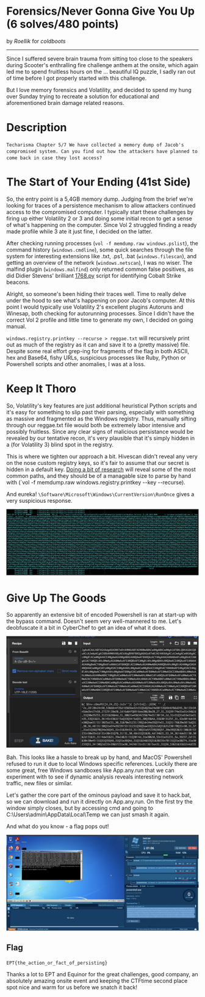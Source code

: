 # Forensics/Never Gonna Give You Up (6 solves/480 points) 

by *Roellik* for *coldboots*

---

Since I suffered severe brain trauma from sitting too close to the speakers during Scooter's enthralling fire challenge anthem at the onsite, which again led me to spend fruitless hours on the ... beautiful IQ puzzle, I sadly ran out of time before I got properly started with this challenge. 

But I love memory forensics and Volatility, and decided to spend my hung over Sunday trying to recreate a solution for educational and aforementioned brain damage related reasons. 

# Description

`Techarisma Chapter 5/7
We have collected a memory dump of Jacob's compromised system. Can you find out how the attackers have planned to come back in case they lost access?`

# The Start of Your Ending (41st Side)

So, the entry point is a 5,4GB memory dump. Judging from the brief we're looking for traces of a persistence mechanism to allow attackers continued access to the compromised computer. I typically start these challenges by firing up either Volatility 2 or 3 and doing some initial recon to get a sense of what's happening on the computer. Since Vol 2 struggled finding a ready made profile while 3 ate it just fine, I decided on the latter.

After checking running processes (`vol -f memdump.raw windows.pslist`), the command history (`windows.cmdline`), some quick searches through the file system for interesting extensions like .txt, .ps1, .bat (`windows.filescan`),  and getting an overview of the network (`windows.netscan`), I was no wiser. The malfind plugin (`windows.malfind`) only returned common false positives, as did Didier Stevens' brilliant [1768.py](https://github.com/DidierStevens/DidierStevensSuite/blob/master/1768.py) script for identifying Cobalt Strike beacons. 

Alright, so someone's been hiding their traces well. Time to really delve under the hood to see what's happening on poor Jacob's computer. At this point I would typically use Volatility 2's excellent plugins Autoruns and Winesap, both checking for autorunning processes. Since I didn't have the correct Vol 2 profile and little time to generate my own, I decided on going manual. 

 `windows.registry.printkey --recurse > reggae.txt` will recursively print out as much of the registry as it can and save it to a (pretty massive) file. Despite some real effort grep-ing for fragments of the flag in both ASCII, hex and Base64, fishy URLs, suspicious processes like Ruby, Python or Powershell scripts and other anomalies, I was at a loss. 

# Keep It Thoro

So, Volatility's key features are just additional heuristical Python scripts and it's easy for something to slip past their parsing, especially with something as massive and fragmented as the Windows registry. Thus, manually sifting through our reggae.txt file would both be extremely labor intensive and possibly fruitless. Since any clear signs of malicious persistance would be revealed by our tentative recon, it's very plausible that it's simply hidden in a (for Volatility 3) blind spot in the registry. 

This is where we tighten our approach a bit. Hivescan didn't reveal any very on the nose custom registry keys, so it's fair to assume that our secret is hidden in a default key. [Doing a bit of research](https://www.cyborgsecurity.com/cyborg-labs/hunting-for-persistence-registry-run-keys-startup-folder/) will reveal some of the most common paths, and they should be of a managable size to parse by hand with (`vol -f memdump.raw windows.registry.printkey --key <path> --recurse). 

And eureka! `\Software\Microsoft\Windows\CurrentVersion\RunOnce` gives a very suspicious response. 

![Fishy powershell.](fishy_powershell.png "Fishy powershell.")

# Give Up The Goods

So apparently an extensive bit of encoded Powershell is ran at start-up with the bypass command. Doesn't seem very well-mannered to me. Let's deobfuscate it a bit in CyberChef to get an idea of what it does.

![CyberChef tweaking.](cyberchef_deob.png "CyberChef tweaking.")

Bah. This looks like a hassle to break up by hand, and MacOS' Powershell refused to run it due to local Windows specific references. Luckily there are some great, free Windows sandboxes like App.any.run that we can experiment with to see if dynamic analysis reveals interesting network traffic, new files or similar.

Let's gather the core part of the ominous payload and save it to hack.bat, so we can download and run it directly on App.any.run. On the first try the window simply closes, but by accessing cmd and going to C:\Users\admin\AppData\Local\Temp we can just smash it again. 

And what do you know - a flag pops out! 

![Love at first sight.](sandbox_flag.png "Love at first sight.")


## Flag 
`EPT{the_action_or_fact_of_persisting}`

Thanks a lot to EPT and Equinor for the great challenges, good company, an absolutely amazing onsite event and keeping the CTFtime second place spot nice and warm for us before we snatch it back!